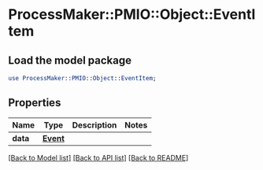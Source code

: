 # ProcessMaker::PMIO::Object::EventItem

## Load the model package
```perl
use ProcessMaker::PMIO::Object::EventItem;
```

## Properties
Name | Type | Description | Notes
------------ | ------------- | ------------- | -------------
**data** | [**Event**](Event.md) |  | 

[[Back to Model list]](../README.md#documentation-for-models) [[Back to API list]](../README.md#documentation-for-api-endpoints) [[Back to README]](../README.md)


